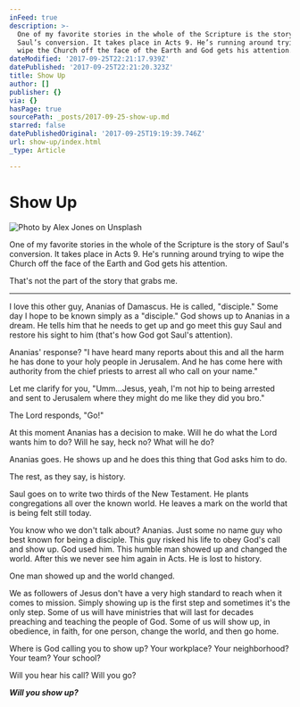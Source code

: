 ```yaml
---
inFeed: true
description: >-
  One of my favorite stories in the whole of the Scripture is the story of
  Saul’s conversion. It takes place in Acts 9. He’s running around trying to
  wipe the Church off the face of the Earth and God gets his attention. 
dateModified: '2017-09-25T22:21:17.939Z'
datePublished: '2017-09-25T22:21:20.323Z'
title: Show Up
author: []
publisher: {}
via: {}
hasPage: true
sourcePath: _posts/2017-09-25-show-up.md
starred: false
datePublishedOriginal: '2017-09-25T19:19:39.746Z'
url: show-up/index.html
_type: Article

---
```

# Show Up
![Photo by Alex Jones on Unsplash](https://the-grid-user-content.s3-us-west-2.amazonaws.com/a7783575-3b26-4069-bbee-fcaa383d79ec.jpg)

One of my favorite stories in the whole of the Scripture is the story of Saul's conversion. It takes place in Acts 9\. He's running around trying to wipe the Church off the face of the Earth and God gets his attention. 

That's not the part of the story that grabs me. 

---

I love this other guy, Ananias of Damascus. He is called, "disciple." Some day I hope to be known simply as a "disciple." God shows up to Ananias in a dream. He tells him that he needs to get up and go meet this guy Saul and restore his sight to him (that's how God got Saul's attention). 

Ananias' response? "I have heard many reports about this and all the harm he has done to your holy people in Jerusalem. And he has come here with authority from the chief priests to arrest all who call on your name." 

Let me clarify for you, "Umm...Jesus, yeah, I'm not hip to being arrested and sent to Jerusalem where they might do me like they did you bro." 

The Lord responds, "Go!" 

At this moment Ananias has a decision to make. Will he do what the Lord wants him to do? Will he say, heck no? What will he do? 

Ananias goes. He shows up and he does this thing that God asks him to do. 

The rest, as they say, is history. 

Saul goes on to write two thirds of the New Testament. He plants congregations all over the known world. He leaves a mark on the world that is being felt still today. 

You know who we don't talk about? Ananias. Just some no name guy who best known for being a disciple. This guy risked his life to obey God's call and show up. God used him. This humble man showed up and changed the world. After this we never see him again in Acts. He is lost to history. 

One man showed up and the world changed. 

We as followers of Jesus don't have a very high standard to reach when it comes to mission. Simply showing up is the first step and sometimes it's the only step. Some of us will have ministries that will last for decades preaching and teaching the people of God. Some of us will show up, in obedience, in faith, for one person, change the world, and then go home. 

Where is God calling you to show up? Your workplace? Your neighborhood? Your team? Your school? 

Will you hear his call? Will you go? 

_**Will you show up?**_